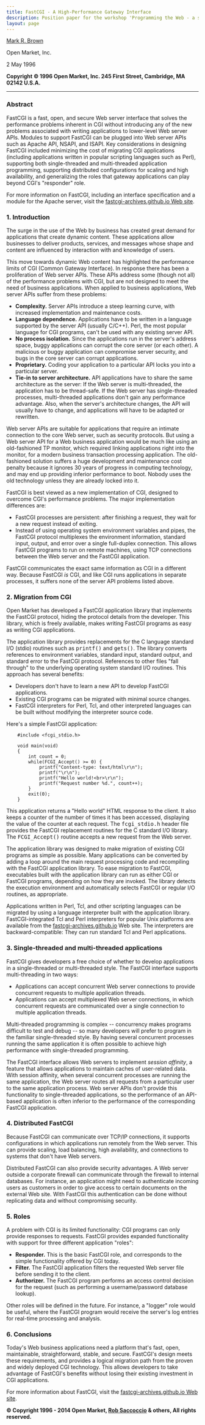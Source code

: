 ```yaml
---
title: FastCGI - A High-Performance Gateway Interface
description: Position paper for the workshop 'Programming the Web - a search for APIs', </br > Fifth International World Wide Web Conference, 6 May 1996, Paris, France.
layout: page
---
```


[Mark R. Brown](https://www.linkedin.com/in/mark-brown-32a01b11/)

Open Market, Inc.  

2 May 1996  

**Copyright © 1996 Open Market, Inc. 245 First Street, Cambridge, MA 02142 U.S.A.**

* * *

### Abstract

FastCGI is a fast, open, and secure Web server interface that solves the performance problems inherent in CGI without introducing any of the new problems associated with writing applications to lower-level Web server APIs. Modules to support FastCGI can be plugged into Web server APIs such as Apache API, NSAPI, and ISAPI. Key considerations in designing FastCGI included minimizing the cost of migrating CGI applications (including applications written in popular scripting languages such as Perl), supporting both single-threaded and multi-threaded application programming, supporting distributed configurations for scaling and high availability, and generalizing the roles that gateway applications can play beyond CGI's "responder" role.

For more information on FastCGI, including an interface specification and a module for the Apache server, visit the [fastcgi-archives.github.io Web site](https://fastcgi-archives.github.io/).

### 1\. Introduction

The surge in the use of the Web by business has created great demand for applications that create dynamic content. These applications allow businesses to deliver products, services, and messages whose shape and content are influenced by interaction with and knowledge of users.

This move towards dynamic Web content has highlighted the performance limits of CGI (Common Gateway Interface). In response there has been a proliferation of Web server APIs. These APIs address some (though not all) of the performance problems with CGI, but are not designed to meet the need of business applications. When applied to business applications, Web server APIs suffer from these problems:

*   **Complexity.** Server APIs introduce a steep learning curve, with increased implementation and maintenance costs.
*   **Language dependence.** Applications have to be written in a language supported by the server API (usually C/C++). Perl, the most popular language for CGI programs, can't be used with any existing server API.
*   **No process isolation.** Since the applications run in the server's address space, buggy applications can corrupt the core server (or each other). A malicious or buggy application can compromise server security, and bugs in the core server can corrupt applications.
*   **Proprietary.** Coding your application to a particular API locks you into a particular server.
*   **Tie-in to server architecture.** API applications have to share the same architecture as the server: If the Web server is multi-threaded, the application has to be thread-safe. If the Web server has single-threaded processes, multi-threaded applications don't gain any performance advantage. Also, when the server's architecture changes, the API will usually have to change, and applications will have to be adapted or rewritten.

Web server APIs are suitable for applications that require an intimate connection to the core Web server, such as security protocols. But using a Web server API for a Web business application would be much like using an old-fashioned TP monitor, which required linking applications right into the monitor, for a modern business transaction processing application. The old-fashioned solution suffers a huge development and maintenance cost penalty because it ignores 30 years of progress in computing technology, and may end up providing inferior performance to boot. Nobody uses the old technology unless they are already locked into it.

FastCGI is best viewed as a new implementation of CGI, designed to overcome CGI's performance problems. The major implementation differences are:

*   FastCGI processes are persistent: after finishing a request, they wait for a new request instead of exiting.
*   Instead of using operating system environment variables and pipes, the FastCGI protocol multiplexes the environment information, standard input, output, and error over a single full-duplex connection. This allows FastCGI programs to run on remote machines, using TCP connections between the Web server and the FastCGI application.

FastCGI communicates the exact same information as CGI in a different way. Because FastCGI _is_ CGI, and like CGI runs applications in separate processes, it suffers none of the server API problems listed above.

### 2\. Migration from CGI

Open Market has developed a FastCGI application library that implements the FastCGI protocol, hiding the protocol details from the developer. This library, which is freely available, makes writing FastCGI programs as easy as writing CGI applications.

The application library provides replacements for the C language standard I/O (stdio) routines such as <tt>printf()</tt> and <tt>gets()</tt>. The library converts references to environment variables, standard input, standard output, and standard error to the FastCGI protocol. References to other files "fall through" to the underlying operating system standard I/O routines. This approach has several benefits:

*   Developers don't have to learn a new API to develop FastCGI applications.
*   Existing CGI programs can be migrated with minimal source changes.
*   FastCGI interpreters for Perl, Tcl, and other interpreted languages can be built without modifying the interpreter source code.

Here's a simple FastCGI application:

```
    #include <fcgi_stdio.h>

    void main(void)
    {
        int count = 0;
        while(FCGI_Accept() >= 0) {
            printf("Content-type: text/html\r\n");
            printf("\r\n");
            printf("Hello world!<br>\r\n");
            printf("Request number %d.", count++);
        }
        exit(0);
    }
```

This application returns a "Hello world" HTML response to the client. It also keeps a counter of the number of times it has been accessed, displaying the value of the counter at each request. The <tt>fcgi_stdio.h</tt> header file provides the FastCGI replacement routines for the C standard I/O library. The <tt>FCGI_Accept()</tt> routine accepts a new request from the Web server.

The application library was designed to make migration of existing CGI programs as simple as possible. Many applications can be converted by adding a loop around the main request processing code and recompiling with the FastCGI application library. To ease migration to FastCGI, executables built with the application library can run as either CGI or FastCGI programs, depending on how they are invoked. The library detects the execution environment and automatically selects FastCGI or regular I/O routines, as appropriate.

Applications written in Perl, Tcl, and other scripting languages can be migrated by using a language interpreter built with the application library. FastCGI-integrated Tcl and Perl interpreters for popular Unix platforms are available from the [fastcgi-archives.github.io](https://fastcgi-archives.github.io/) Web site. The interpreters are backward-compatible: They can run standard Tcl and Perl applications.

### 3\. Single-threaded and multi-threaded applications

FastCGI gives developers a free choice of whether to develop applications in a single-threaded or multi-threaded style. The FastCGI interface supports multi-threading in two ways:

*   Applications can accept concurrent Web server connections to provide concurrent requests to multiple application threads.
*   Applications can accept multiplexed Web server connections, in which concurrent requests are communicated over a single connection to multiple application threads.

Multi-threaded programming is complex -- concurrency makes programs difficult to test and debug -- so many developers will prefer to program in the familiar single-threaded style. By having several concurrent processes running the same application it is often possible to achieve high performance with single-threaded programming.

The FastCGI interface allows Web servers to implement _session affinity_, a feature that allows applications to maintain caches of user-related data. With session affinity, when several concurrent processes are running the same application, the Web server routes all requests from a particular user to the same application process. Web server APIs don't provide this functionality to single-threaded applications, so the performance of an API-based application is often inferior to the performance of the corresponding FastCGI application.

### 4\. Distributed FastCGI

Because FastCGI can communicate over TCP/IP connections, it supports configurations in which applications run remotely from the Web server. This can provide scaling, load balancing, high availability, and connections to systems that don't have Web servers.

Distributed FastCGI can also provide security advantages. A Web server outside a corporate firewall can communicate through the firewall to internal databases. For instance, an application might need to authenticate incoming users as customers in order to give access to certain documents on the external Web site. With FastCGI this authentication can be done without replicating data and without compromising security.

### 5\. Roles

A problem with CGI is its limited functionality: CGI programs can only provide responses to requests. FastCGI provides expanded functionality with support for three different application "roles":

*   **Responder.** This is the basic FastCGI role, and corresponds to the simple functionality offered by CGI today.
*   **Filter.** The FastCGI application filters the requested Web server file before sending it to the client.
*   **Authorizer.** The FastCGI program performs an access control decision for the request (such as performing a username/password database lookup).

Other roles will be defined in the future. For instance, a "logger" role would be useful, where the FastCGI program would receive the server's log entries for real-time processing and analysis.

### 6\. Conclusions

Today's Web business applications need a platform that's fast, open, maintainable, straightforward, stable, and secure. FastCGI's design meets these requirements, and provides a logical migration path from the proven and widely deployed CGI technology. This allows developers to take advantage of FastCGI's benefits without losing their existing investment in CGI applications.

For more information about FastCGI, visit the [fastcgi-archives.github.io Web site](https://fastcgi-archives.github.io/).

**© Copyright 1996 - 2014 Open Market, [Rob Saccoccio](https://www.linkedin.com/in/rob-saccoccio-792ba3b/) & others, All rights reserved.**
